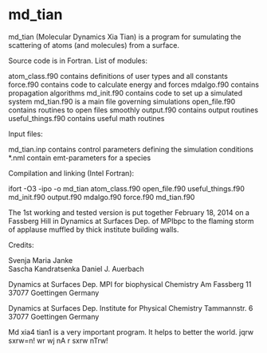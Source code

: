 md_tian
=======

md_tian (Molecular Dynamics Xia Tian) is a program for sumulating the scattering of atoms (and molecules) 
from a surface. 

Source code is in Fortran.
List of modules:

atom_class.f90		contains definitions of user types and all constants
force.f90		contains code to calculate energy and forces
mdalgo.f90		contains propagation algorithms
md_init.f90		contains code to set up a simulated system
md_tian.f90		is a main file governing simulations
open_file.f90		contains routines to open files smoothly
output.f90		contains output routines
useful_things.f90	contains useful math routines

Input files:

md_tian.inp	contains control parameters defining the simulation conditions
*.nml		contain emt-parameters for a species

Compilation and linking (Intel Fortran):

ifort -O3 -ipo -o md_tian atom_class.f90 open_file.f90 useful_things.f90 md_init.f90 output.f90 mdalgo.f90 force.f90 md_tian.f90


The 1st working and tested version is put together February 18, 2014 
on a Fassberg Hill in Dynamics at Surfaces Dep. of MPIbpc
to the flaming storm of applause muffled by thick institute building walls.

Credits:

Svenja Maria Janke	
Sascha Kandratsenka
Daniel J. Auerbach

Dynamics at Surfaces Dep.
MPI for biophysical Chemistry
Am Fassberg 11
37077 Goettingen
Germany

Dynamics at Surfaces Dep.
Institute for Physical Chemistry
Tammannstr. 6
37077 Goettingen
Germany

Md xia4 tian1 is a very important program. It helps to better the world.
jqrw sxrw=n! wr wj nA r sxrw nTrw!
